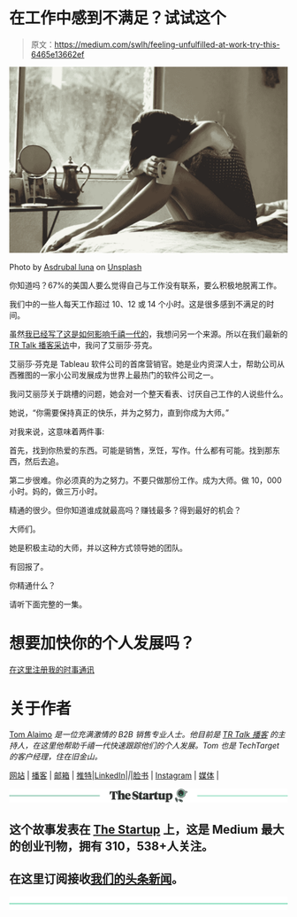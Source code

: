 # 在工作中感到不满足？试试这个

> 原文：<https://medium.com/swlh/feeling-unfulfilled-at-work-try-this-6465e13662ef>

![](img/cab85117b0443ab420fc71b27262bbf3.png)

Photo by [Asdrubal luna](https://unsplash.com/photos/irVfITbMJZw?utm_source=unsplash&utm_medium=referral&utm_content=creditCopyText) on [Unsplash](https://unsplash.com/search/photos/unfulfilled?utm_source=unsplash&utm_medium=referral&utm_content=creditCopyText)

你知道吗？67%的美国人要么觉得自己与工作没有联系，要么积极地脱离工作。

我们中的一些人每天工作超过 10、12 或 14 个小时。这是很多感到不满足的时间。

虽然[我已经写了这是如何影响千禧一代的](http://tomalaimo.com/the-millennials-guide-to-changing-or-not-changing-jobs/)，我想问另一个来源。所以在我们最新的 [TR Talk 播客采访](https://soundcloud.com/ryan-warner-799706255/40-stay-true-to-your-joy-w-elissa-fink)中，我问了艾丽莎·芬克。

艾丽莎·芬克是 Tableau 软件公司的首席营销官。她是业内资深人士，帮助公司从西雅图的一家小公司发展成为世界上最热门的软件公司之一。

我问艾丽莎关于跳槽的问题，她会对一个整天看表、讨厌自己工作的人说些什么。

她说，“你需要保持真正的快乐，并为之努力，直到你成为大师。”

对我来说，这意味着两件事:

首先，找到你热爱的东西。可能是销售，烹饪，写作。什么都有可能。找到那东西，然后去追。

第二步很难。你必须真的为之努力。不要只做那份工作。成为大师。做 10，000 小时。妈的，做三万小时。

精通的很少。但你知道谁成就最高吗？赚钱最多？得到最好的机会？

大师们。

她是积极主动的大师，并以这种方式领导她的团队。

有回报了。

你精通什么？

请听下面完整的一集。

# 想要加快你的个人发展吗？
[在这里注册我的时事通讯](http://eepurl.com/c-46aj)

# **关于作者**

[Tom Alaimo](https://www.linkedin.com/in/tom-alaimo-573a1878/) *是一位充满激情的 B2B 销售专业人士。他目前是* [*TR Talk 播客*](https://soundcloud.com/ryan-warner-799706255) *的主持人，在这里他帮助千禧一代快速跟踪他们的个人发展。Tom 也是 TechTarget 的客户经理，住在旧金山。*

[网站](http://tomalaimo.com/) | [播客](https://soundcloud.com/ryan-warner-799706255) | [邮箱](mailto:thomasalaimo7@gmail.com) | [推特](https://twitter.com/TomAlaimo_TTGT)|[LinkedIn](https://www.linkedin.com/in/tom-alaimo-573a1878/)|*|*|[脸书](https://www.facebook.com/thomas.alaimo.12) | [Instagram](http://instagram.com/talaimo7) | [媒体](/@TomAlaimo_TTGT) |

[![](img/308a8d84fb9b2fab43d66c117fcc4bb4.png)](https://medium.com/swlh)

## 这个故事发表在 [The Startup](https://medium.com/swlh) 上，这是 Medium 最大的创业刊物，拥有 310，538+人关注。

## 在这里订阅接收[我们的头条新闻](http://growthsupply.com/the-startup-newsletter/)。

[![](img/b0164736ea17a63403e660de5dedf91a.png)](https://medium.com/swlh)